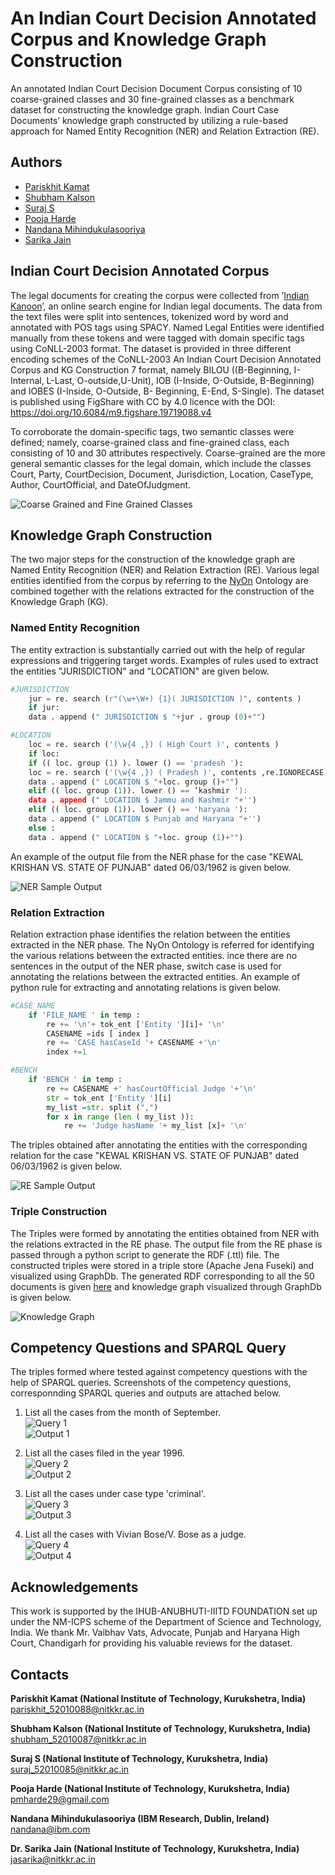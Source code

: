 
# An Indian Court Decision Annotated Corpus and Knowledge Graph Construction

An annotated Indian Court Decision Document Corpus consisting of 
10 coarse-grained classes and 30 fine-grained classes as a 
benchmark dataset for constructing the knowledge graph. 
Indian Court Case Documents’ knowledge graph constructed by 
utilizing a rule-based approach for Named Entity Recognition (NER) 
and Relation Extraction (RE).
## Authors

- [Pariskhit Kamat](https://github.com/parikkamat)
- [Shubham Kalson](https://github.com/ShubhamKalson)
- [Suraj S](https://github.com/surajsuresh29)
- [Pooja Harde](https://github.com/PoojaHarde)
- [Nandana Mihindukulasooriya](https://github.com/nandana)
- [Sarika Jain](https://github.com/semintelligence)



## Indian Court Decision Annotated Corpus
The legal documents for creating the corpus were collected from 
’[Indian Kanoon](https://indiankanoon.org/)’, an online search engine
for Indian legal documents. The data from the text files were split 
into sentences, tokenized word by word and annotated with POS 
tags using SPACY. Named Legal Entities were identified manually 
from these tokens and were tagged with domain specific tags using 
CoNLL-2003 format. The dataset is provided in three different encoding schemes of the CoNLL-2003
An Indian Court Decision Annotated Corpus and KG Construction 7
format, namely BILOU ((B-Beginning, I-Internal, L-Last, O-outside,U-Unit),
IOB (I-Inside, O-Outside, B-Beginning) and IOBES (I-Inside, O-Outside, B-
Beginning, E-End, S-Single). The dataset is published using FigShare with CC by 4.0 licence with the DOI:
https://doi.org/10.6084/m9.figshare.19719088.v4

To corroborate the domain-specific tags, two semantic classes were defined; namely, coarse-grained
class and fine-grained class, each consisting of 10 and 30 attributes respectively.
Coarse-grained are the more general semantic classes for the legal domain, which
include the classes Court, Party, CourtDecision, Document, Jurisdiction, Location,
CaseType, Author, CourtOfficial, and DateOfJudgment.

![Coarse Grained and Fine Grained Classes](https://github.com/semintelligence/KING/blob/main/pre-processing/classes.PNG "classes")

## Knowledge Graph Construction
The two major steps for the construction of the knowledge graph are Named
Entity Recognition (NER) and Relation Extraction (RE). Various legal entities
identified from the corpus by referring to the [NyOn](https://github.com/semintelligence/NyOn) Ontology are combined together with the relations extracted for the construction of the Knowledge Graph
(KG). 
### Named Entity Recognition
The entity extraction is substantially carried out with the help of regular
expressions and triggering target words. Examples of rules used to extract the entities "JURISDICTION" and "LOCATION" are given below.
```python
#JURISDICTION
    jur = re. search (r"(\w+\W+) {1}( JURISDICTION )", contents )
    if jur:
    data . append (" JURISDICTION $ "+jur . group (0)+"")

#LOCATION
    loc = re. search ('(\w{4 ,}) ( High Court )', contents )
    if loc:
    if (( loc. group (1) ). lower () == 'pradesh '):
    loc = re. search ('(\w{4 ,}) ( Pradesh )', contents ,re.IGNORECASE )
    data . append (" LOCATION $ "+loc. group ()+"")
    elif (( loc. group (1)). lower () == ’kashmir '):
    data . append (" LOCATION $ Jammu and Kashmir "+'')
    elif (( loc. group (1)). lower () == 'haryana '):
    data . append (" LOCATION $ Punjab and Haryana "+'')
    else :
    data . append (" LOCATION $ "+loc. group (1)+"")
```
An example of the output file from the NER phase for the case "KEWAL KRISHAN VS. STATE OF PUNJAB" dated 06/03/1962 is
given below.

![NER Sample Output](https://github.com/semintelligence/KING/blob/main/ner/NER_Sample_Output.PNG "NER_Sample_Output")


### Relation Extraction
Relation extraction phase identifies the relation between the entities extracted
in the NER phase. The NyOn Ontology is referred for identifying the various
relations between the extracted entities. ince there are
no sentences in the output of the NER phase, switch case is used for annotating
the relations between the extracted entities. An example of python rule for extracting and annotating
relations is given below.

```python
#CASE_NAME
    if 'FILE_NAME ' in temp :
        re += '\n'+ tok_ent ['Entity '][i]+ '\n'
        CASENAME =ids [ index ]
        re += 'CASE hasCaseId '+ CASENAME +'\n'
        index +=1

#BENCH
    if 'BENCH ' in temp :
        re += CASENAME +' hasCourtOfficial Judge '+'\n'
        str = tok_ent ['Entity '][i]
        my_list =str. split (",")
        for x in range (len ( my_list )):
            re += 'Judge hasName '+ my_list [x]+ '\n'
```
The triples obtained after annotating the entities with the corresponding relation
for the case "KEWAL KRISHAN VS. STATE OF PUNJAB" dated 06/03/1962
is given below.

![RE Sample Output](https://github.com/semintelligence/KING/blob/main/re/RE_Sample_output.PNG "RE_Sample_output")


### Triple Construction
The Triples were formed by annotating the entities obtained from NER with the relations extracted in the RE phase. 
The output file from the RE phase is passed through a python script to generate the RDF (.ttl) file.
The constructed triples were stored in a triple store (Apache Jena Fuseki) and visualized using GraphDb.
The generated RDF corresponding to all the 50 documents is given [here](https://github.com/semintelligence/KING/blob/main/kg_ttl_file/Triples.ttl) and knowledge graph visualized through GraphDb is given below.

![Knowledge Graph](https://github.com/semintelligence/KING/blob/main/kg_ttl_file/Knowledge_Graph.png "Knowledge Graph visualized through GraphDB")
## Competency Questions and SPARQL Query
The triples formed where tested against competency questions with the help of SPARQL queries.
Screenshots of the competency questions, corresponnding SPARQL queries and outputs are attached below.

1. List all the cases from the month of September.<br />
![Query 1](https://github.com/semintelligence/KING/blob/main/query/query1.PNG "Query 1")<br />
![Output 1](https://github.com/semintelligence/KING/blob/main/query/output/query1_output.PNG)<br />

2. List all the cases filed in the year 1996.<br />
![Query 2](https://github.com/semintelligence/KING/blob/main/query/query2.PNG "Query 2")<br />
![Output 2](https://github.com/semintelligence/KING/blob/main/query/output/query2_output.PNG)<br />

3. List all the cases under case type 'criminal'.<br />
![Query 3](https://github.com/semintelligence/KING/blob/main/query/query3.PNG "Query 3")<br />
![Output 3](https://github.com/semintelligence/KING/blob/main/query/output/query3_output.PNG)<br />

4. List all the cases with Vivian Bose/V. Bose as a judge.<br />
![Query 4](https://github.com/semintelligence/KING/blob/main/query/query4.PNG "Query 4")<br />
![Output 4](https://github.com/semintelligence/KING/blob/main/query/output/query4_output.PNG)<br />
## Acknowledgements

 This work is supported by the IHUB-ANUBHUTI-IIITD FOUNDATION set up under the NM-ICPS scheme of the Department of Science and Technology, India.
We thank Mr. Vaibhav Vats, Advocate, Punjab and Haryana High Court, Chandigarh for providing his valuable reviews for the dataset.
## Contacts

**Pariskhit Kamat (National Institute of Technology, Kurukshetra, India)** pariskhit_52010088@nitkkr.ac.in

**Shubham Kalson (National Institute of Technology, Kurukshetra, India)** shubham_52010087@nitkkr.ac.in

**Suraj S (National Institute of Technology, Kurukshetra, India)** suraj_52010085@nitkkr.ac.in

**Pooja Harde (National Institute of Technology, Kurukshetra, India)** pmharde29@gmail.com

**Nandana Mihindukulasooriya (IBM Research, Dublin, Ireland)** nandana@ibm.com

**Dr. Sarika Jain (National Institute of Technology, Kurukshetra, India)** jasarika@nitkkr.ac.in
